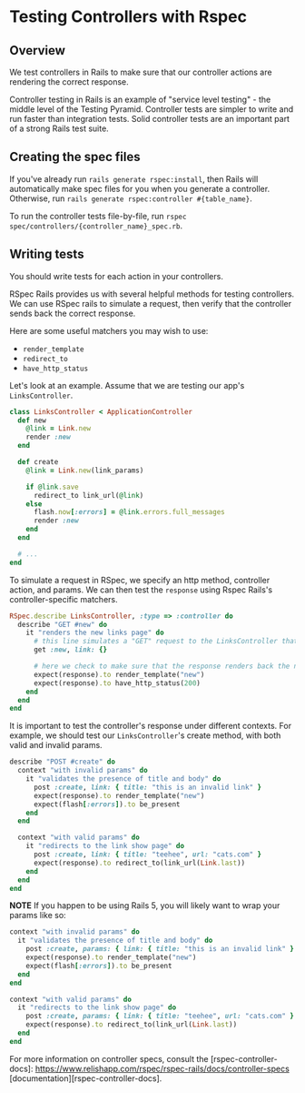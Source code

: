 # Testing Controllers with Rspec

## Overview

We test controllers in Rails to make sure that our controller actions
are rendering the correct response.   

Controller testing in Rails is an example of "service level testing" -
the middle level of the Testing Pyramid. Controller tests are simpler to
write and run faster than integration tests. Solid controller tests are
an important part of a strong Rails test suite.

## Creating the spec files

If you've already run `rails generate rspec:install`, then Rails will
automatically make spec files for you when you generate a controller.
Otherwise, run `rails generate rspec:controller #{table_name}`.

To run the controller tests file-by-file, run `rspec
spec/controllers/{controller_name}_spec.rb`.

## Writing tests

You should write tests for each action in your controllers.

RSpec Rails provides us with several helpful methods for testing
controllers. We can use RSpec rails to simulate a request, then verify
that the controller sends back the correct response.

Here are some useful matchers you may wish to use:
* `render_template`
* `redirect_to`
* `have_http_status`

Let's look at an example. Assume that we are testing our app's
`LinksController`.

```ruby
class LinksController < ApplicationController
  def new
    @link = Link.new
    render :new
  end

  def create
    @link = Link.new(link_params)

    if @link.save
      redirect_to link_url(@link)
    else
      flash.now[:errors] = @link.errors.full_messages
      render :new
    end
  end

  # ...
end

```

To simulate a request in RSpec, we specify an http method, controller
action, and params. We can then test the `response` using Rspec Rails's
controller-specific matchers.

```ruby
RSpec.describe LinksController, :type => :controller do
  describe "GET #new" do
    it "renders the new links page" do
      # this line simulates a "GET" request to the LinksController that hits the #new method, passing in `{link: {}}` as params.
      get :new, link: {}

      # here we check to make sure that the response renders back the new template
      expect(response).to render_template("new")
      expect(response).to have_http_status(200)
    end
  end
end
```

It is important to test the controller's response under different
contexts. For example, we should test our `LinksController`'s create
method, with both valid and invalid params.

```ruby
describe "POST #create" do
  context "with invalid params" do
    it "validates the presence of title and body" do
      post :create, link: { title: "this is an invalid link" }
      expect(response).to render_template("new")
      expect(flash[:errors]).to be_present
    end
  end

  context "with valid params" do
    it "redirects to the link show page" do
      post :create, link: { title: "teehee", url: "cats.com" }
      expect(response).to redirect_to(link_url(Link.last))
    end
  end
end
```

**NOTE** If you happen to be using Rails 5, you will likely want to wrap your params like so:

```ruby
context "with invalid params" do
  it "validates the presence of title and body" do
    post :create, params: { link: { title: "this is an invalid link" } }
    expect(response).to render_template("new")
    expect(flash[:errors]).to be_present
  end
end

context "with valid params" do
  it "redirects to the link show page" do
    post :create, params: { link: { title: "teehee", url: "cats.com" } }
    expect(response).to redirect_to(link_url(Link.last))
  end
end
```

For more information on controller specs, consult the
[rspec-controller-docs]: https://www.relishapp.com/rspec/rspec-rails/docs/controller-specs
[documentation][rspec-controller-docs].
